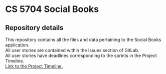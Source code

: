 # CS 5704 Social Books
## Repository details
This repository contains all the files and data pertaining to the Social Books application.\
All user stories are contained within the Issues section of GitLab.\
All user stories have deadlines corresponding to the sprints in the Project Timeline.\
[Link to the Project Timeline.](https://docs.google.com/spreadsheets/d/1VGAYzvViLGfYd0qhQhdDweC_Y04eyNBLluOOvAj_kS0/edit?gid=1709744959#gid=1709744959)